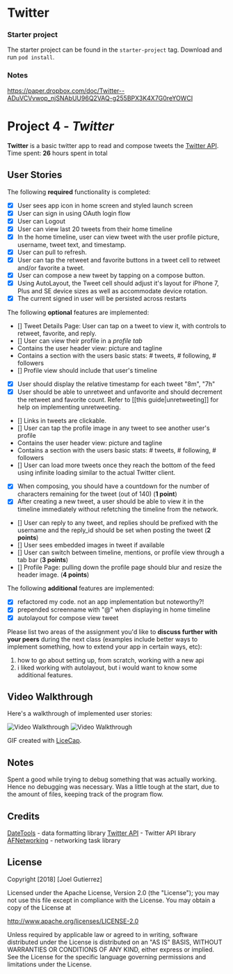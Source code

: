# Twitter

### Starter project
The starter project can be found in the `starter-project` tag. Download and run `pod install`.

### Notes
https://paper.dropbox.com/doc/Twitter--ADuVCVvwop_njSNAbUU96Q2VAQ-g255BPX3K4X7G0reYOWCI

# Project 4 - *Twitter*

**Twitter** is a basic twitter app to read and compose tweets the [Twitter API](https://apps.twitter.com/).
Time spent: **26** hours spent in total

## User Stories
The following **required** functionality is completed:

- [x] User sees app icon in home screen and styled launch screen
- [x] User can sign in using OAuth login flow
- [x] User can Logout
- [x] User can view last 20 tweets from their home timeline
- [x] In the home timeline, user can view tweet with the user profile picture, username, tweet text, and timestamp.
- [x] User can pull to refresh.
- [x] User can tap the retweet and favorite buttons in a tweet cell to retweet and/or favorite a tweet.
- [x] User can compose a new tweet by tapping on a compose button.
- [x] Using AutoLayout, the Tweet cell should adjust it's layout for iPhone 7, Plus and SE device sizes as well as accommodate device rotation.
- [x] The current signed in user will be persisted across restarts

The following **optional** features are implemented:

- [] Tweet Details Page: User can tap on a tweet to view it, with controls to retweet, favorite, and reply.
- [] User can view their profile in a *profile tab*
- Contains the user header view: picture and tagline
- Contains a section with the users basic stats: # tweets, # following, # followers
- [] Profile view should include that user's timeline
- [x] User should display the relative timestamp for each tweet "8m", "7h"
- [x] User should be able to unretweet and unfavorite and should decrement the retweet and favorite count. Refer to [[this guide|unretweeting]] for help on implementing unretweeting.
- [] Links in tweets are clickable.
- [] User can tap the profile image in any tweet to see another user's profile
- Contains the user header view: picture and tagline
- Contains a section with the users basic stats: # tweets, # following, # followers
- [] User can load more tweets once they reach the bottom of the feed using infinite loading similar to the actual Twitter client.
- [x] When composing, you should have a countdown for the number of characters remaining for the tweet (out of 140) (**1 point**)
- [x] After creating a new tweet, a user should be able to view it in the timeline immediately without refetching the timeline from the network.
- [] User can reply to any tweet, and replies should be prefixed with the username and the reply_id should be set when posting the tweet (**2 points**)
- [] User sees embedded images in tweet if available 
- [] User can switch between timeline, mentions, or profile view through a tab bar (**3 points**)
- [] Profile Page: pulling down the profile page should blur and resize the header image. (**4 points**)


The following **additional** features are implemented:

- [x] refactored my code. not an app implementation but noteworthy?!
- [x] prepended screenname with "@" when displaying in home timeline
- [x] autolayout for compose view tweet

Please list two areas of the assignment you'd like to **discuss further with your peers** during the next class (examples include better ways to implement something, how to extend your app in certain ways, etc):
1. how to go about setting up, from scratch, working with a new api
2. i liked working with autolayout, but i would want to know some additional features.

## Video Walkthrough
Here's a walkthrough of implemented user stories:

<img src='https://i.imgur.com/taqUjd1.gif' title='Video Walkthrough' width='' alt='Video Walkthrough' />
<img src='https://i.imgur.com/zIvLvC4.gif' title='Video Walkthrough' width='' alt='Video Walkthrough' />

GIF created with [LiceCap](http://www.cockos.com/licecap/).

## Notes
Spent a good while trying to debug something that was actually working.
Hence no debugging was necessary.
Was a little tough at the start, due to the amount of files, keeping track of the program flow.

## Credits
[DateTools](github.com/MatthewYork/DateTools) - data formatting library
[Twitter API](developer.twitter.com/en/docs.html) - Twitter API library
[AFNetworking](https://github.com/AFNetworking/AFNetworking) - networking task library

## License
Copyright [2018] [Joel Gutierrez]

Licensed under the Apache License, Version 2.0 (the "License");
you may not use this file except in compliance with the License.
You may obtain a copy of the License at

http://www.apache.org/licenses/LICENSE-2.0

Unless required by applicable law or agreed to in writing, software
distributed under the License is distributed on an "AS IS" BASIS,
WITHOUT WARRANTIES OR CONDITIONS OF ANY KIND, either express or implied.
See the License for the specific language governing permissions and
limitations under the License.

